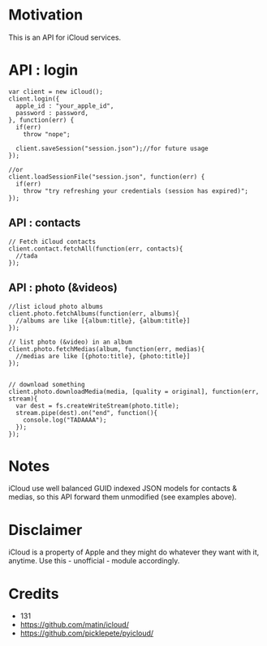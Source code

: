 # Motivation
This is an API for iCloud services.

# API : login
```
var client = new iCloud();
client.login({
  apple_id : "your_apple_id",
  password : password,
}, function(err) {
  if(err)
    throw "nope";

  client.saveSession("session.json");//for future usage
});

//or
client.loadSessionFile("session.json", function(err) {
  if(err)
    throw "try refreshing your credentials (session has expired)";
});

```

## API : contacts
```
// Fetch iCloud contacts
client.contact.fetchAll(function(err, contacts){
  //tada
});
```

## API : photo (&videos)

```
//list icloud photo albums
client.photo.fetchAlbums(function(err, albums){
  //albums are like [{album:title}, {album:title}]
});

// list photo (&video) in an album
client.photo.fetchMedias(album, function(err, medias){
  //medias are like [{photo:title}, {photo:title}]
});


// download something
client.photo.downloadMedia(media, [quality = original], function(err, stream){
  var dest = fs.createWriteStream(photo.title);
  stream.pipe(dest).on("end", function(){
    console.log("TADAAAA");
  });
});
```

# Notes
iCloud use well balanced GUID indexed JSON models for contacts & medias, so this API forward them unmodified (see examples above).

# Disclaimer
iCloud is a property of Apple and they might do whatever they want with it, anytime. Use this - unofficial - module accordingly.


# Credits
* 131
* https://github.com/matin/icloud/
* https://github.com/picklepete/pyicloud/


